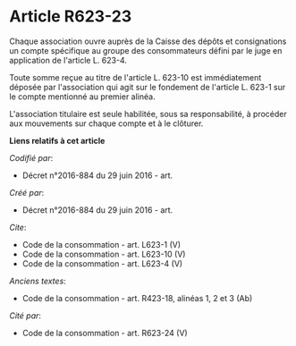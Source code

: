 # Article R623-23

Chaque association ouvre auprès de la Caisse des dépôts et consignations un compte spécifique au groupe des consommateurs
défini par le juge en application de l'article L. 623-4. 

Toute somme reçue au titre de l'article L. 623-10 est immédiatement déposée par l'association qui agit sur le fondement de
l'article L. 623-1 sur le compte mentionné au premier alinéa. 

L'association titulaire est seule habilitée, sous sa responsabilité, à procéder aux mouvements sur chaque compte et à le
clôturer.

**Liens relatifs à cet article**

_Codifié par_:

  - Décret n°2016-884 du 29 juin 2016 - art.

_Créé par_:

  - Décret n°2016-884 du 29 juin 2016 - art.

_Cite_:

  - Code de la consommation - art. L623-1 (V)
  - Code de la consommation - art. L623-10 (V)
  - Code de la consommation - art. L623-4 (V)

_Anciens textes_:

  - Code de la consommation - art. R423-18, alinéas 1, 2 et 3 (Ab)

_Cité par_:

  - Code de la consommation - art. R623-24 (V)
